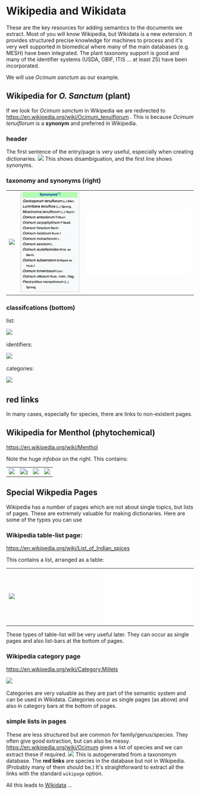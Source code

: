 # Wikipedia and Wikidata

These are the key resources for adding semantics to the documents we extract. Most of you will know Wikipedia, but Wikidata is a new
extension. It provides structured precise knowledge for machines to process and it's very well supported in biomedical where many of the main 
databases (e.g. MESH) have been integrated. The plant taxonomy support is good and many of the identifier systems (USDA, GBIF, ITIS ... at least 25) have been 
incorporated.

We will use *Ocimum sanctum* as our example.

## Wikipedia for *O. Sanctum* (plant)

If we look for *Ocimum sanctum* in Wikipedia we are redirected to
https://en.wikipedia.org/wiki/Ocimum_tenuiflorum .
This is because *Ocimum tenuiflorum* is a **synonym** and preferred in Wikipedia. 


### header
The first sentence of the entry/page is very useful, especially when creating dictionaries.
![](https://github.com/petermr/tigr2ess/blob/master/wikimedia/Assest/wp_header.png)
This shows disambiguation, and the first line shows synonyms.
### taxonomy and synonyms (right)

<table>
<tr><td><img src="https://github.com/petermr/tigr2ess/blob/master/wikimedia/Assest/wp_header.png/wp_taxonomy.png" height="50%"/></td><td><img src="./wp_synonyms.png" style="height:50%;"/></td><td><img src="../misc/blank.png" style="height:50%;"/></td></tr>
</table>


### classifcations (bottom)

list:

![](https://github.com/petermr/tigr2ess/blob/master/wikimedia/Assest/wp_listofspices.png)

identifiers:

![](https://github.com/petermr/tigr2ess/blob/master/wikimedia/Assest/wp_identifiers.png)

categories:

![](https://github.com/petermr/tigr2ess/blob/master/wikimedia/Assest/wp_categories.png)

## red links
In many cases, especially for species, there are links to non-existent pages. 
## Wikipedia for Menthol (phytochemical)

https://en.wikipedia.org/wiki/Menthol

Note the huge *infobox* on the right. This contains:
<table>
<tr>
  <td><img src="https://github.com/petermr/tigr2ess/blob/master/wikimedia/Assest/wp_formula.png"/></td>
  <td><img src="https://github.com/petermr/tigr2ess/blob/master/wikimedia/Assest/wp_names.png"/>)</td>
  <td><img src="https://github.com/petermr/tigr2ess/blob/master/wikimedia/Assest/wp_chemids.png"/></td>
  <td><img src="https://github.com/petermr/tigr2ess/blob/master/wikimedia/Assest/wp_properties.png"/></td>
  </tr>
</table>

## Special Wikpedia Pages

Wikipedia has a number of pages which are not about single topics, but lists of pages. These are extremely valuable for making dictionaries. Here are some of the types you can use

### Wikipedia table-list page:

https://en.wikipedia.org/wiki/List_of_Indian_spices

This contains a list, arranged as a table:

<table><tr><td width="50%"><img src="https://github.com/petermr/tigr2ess/blob/master/wikimedia/Assest/wp_listofspicestable.png"/></td><td width="50%"><img src="../misc/blank.png"/></td></tr></table>

These types of table-list will be very useful later. They can occur as single pages and also list-bars at the bottom of pages.

### Wikipedia category page

https://en.wikipedia.org/wiki/Category:Millets

![](https://github.com/petermr/tigr2ess/blob/master/wikimedia/Assest/wp_categorymillet.png)

Categories are very valuable as they are part of the semantic system and can be used in Wikidata. Categories occur as single pages (as above) and also in category bars at the bottom of pages.

### simple lists in pages
These are less structured but are common for family/genus/species. They often give good extraction, but can also be messy. https://en.wikipedia.org/wiki/Ocimum gives a list of species and we can extract these if required.
![](https://github.com/petermr/tigr2ess/blob/master/wikimedia/Assest/ocimumgenus.png)
This is autogenerated from a taxonomym database. The **red links** are species in the database but not in Wikipedia. (Probably many of them should be.) It's straightforward to extract all the links with the standard `wikipage` option.

All this leads to [Wikidata](wikidata.md) ...



